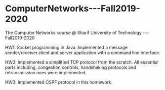 # ComputerNetworks---Fall2019-2020
The Computer Networks course @ Sharif University of Technology ---Fall2019-2020

HW1: Socket programming in Java. Implemented a message sender/receiver client and server application with a command line interface.

HW2: Implemented a simplified TCP protocol from the scratch. All essential parts including, congestion controls, handshaking protocols and retransmission ones were implemented.

HW3: Implemented OSPF protocol in this homework. 
